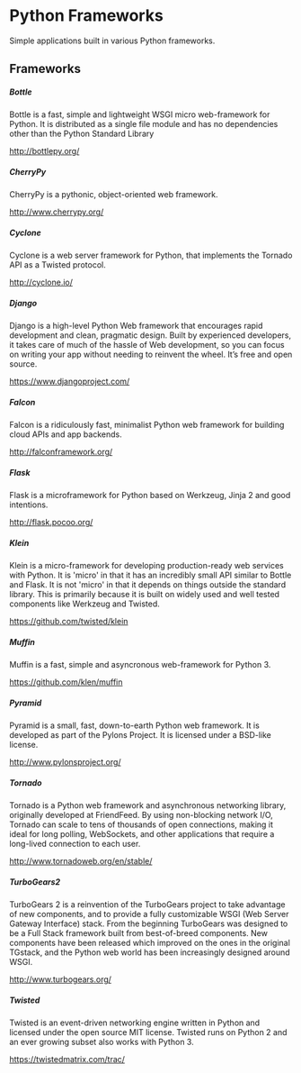 # Python Frameworks
Simple applications built in various Python frameworks.


## Frameworks

##### Bottle
Bottle is a fast, simple and lightweight WSGI micro web-framework for Python. It is distributed as a single file module and has no dependencies other than the Python Standard Library

http://bottlepy.org/

##### CherryPy
CherryPy is a pythonic, object-oriented web framework.

http://www.cherrypy.org/

##### Cyclone
Cyclone is a web server framework for Python, that implements the Tornado API as a Twisted protocol.

http://cyclone.io/

##### Django
Django is a high-level Python Web framework that encourages rapid development and clean, pragmatic design. Built by experienced developers, it takes care of much of the hassle of Web development, so you can focus on writing your app without needing to reinvent the wheel. It’s free and open source.

https://www.djangoproject.com/

##### Falcon
Falcon is a ridiculously fast, minimalist Python web framework for building cloud APIs and app backends.

http://falconframework.org/

##### Flask
Flask is a microframework for Python based on Werkzeug, Jinja 2 and good intentions.

http://flask.pocoo.org/

##### Klein
Klein is a micro-framework for developing production-ready web services with
Python. It is 'micro' in that it has an incredibly small API similar to Bottle
and Flask. It is not 'micro' in that it depends on things outside the standard
library. This is primarily because it is built on widely used and well tested
components like Werkzeug and Twisted.

https://github.com/twisted/klein

##### Muffin
Muffin is a fast, simple and asyncronous web-framework for Python 3.

https://github.com/klen/muffin

##### Pyramid
Pyramid is a small, fast, down-to-earth Python web framework. It is developed as part of the Pylons Project. It is licensed under a BSD-like license.

http://www.pylonsproject.org/

##### Tornado
Tornado is a Python web framework and asynchronous networking library, originally developed at FriendFeed. By using non-blocking network I/O, Tornado can scale to tens of thousands of open connections, making it ideal for long polling, WebSockets, and other applications that require a long-lived connection to each user.

http://www.tornadoweb.org/en/stable/

##### TurboGears2
TurboGears 2 is a reinvention of the TurboGears project to take advantage of
new components, and to provide a fully customizable WSGI (Web Server Gateway
Interface) stack. From the beginning TurboGears was designed to be a Full Stack
framework built from best-of-breed components. New components have been
released which improved on the ones in the original TGstack, and the Python web
world has been increasingly designed around WSGI.

http://www.turbogears.org/

##### Twisted
Twisted is an event-driven networking engine written in Python and licensed under the open source MIT license. Twisted runs on Python 2 and an ever growing subset also works with Python 3.

https://twistedmatrix.com/trac/
